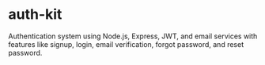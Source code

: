# auth-kit
Authentication system using Node.js, Express, JWT, and email services with features like signup, login, email verification, forgot password, and reset password.
